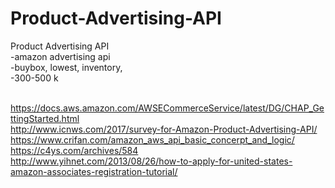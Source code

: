 # Product-Advertising-API
Product Advertising API
</br>
-amazon advertising api 
</br>
 -buybox, lowest, inventory,
 </br>
 -300-500 k
  </br> </br>
 
 https://docs.aws.amazon.com/AWSECommerceService/latest/DG/CHAP_GettingStarted.html
 </br>
 http://www.icnws.com/2017/survey-for-Amazon-Product-Advertising-API/
 </br>
 https://www.crifan.com/amazon_aws_api_basic_concerpt_and_logic/
  </br>
 https://c4ys.com/archives/584
  </br>
  http://www.yihnet.com/2013/08/26/how-to-apply-for-united-states-amazon-associates-registration-tutorial/
